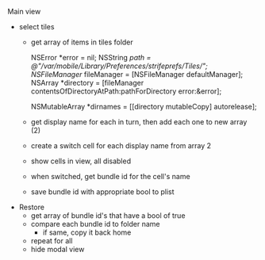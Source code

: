 Main view
- select tiles
  - get array of items in tiles folder
  
    NSError *error = nil;
    NSString *path = @"/var/mobile/Library/Preferences/strifeprefs/Tiles/";
    NSFileManager* fileManager = [NSFileManager defaultManager];
    NSArray *directory = [fileManager contentsOfDirectoryAtPath:pathForDirectory error:&error];

    NSMutableArray *dirnames = [[directory mutableCopy] autorelease];
    
  - get display name for each in turn, then add each one to new array (2)
  
  - create a switch cell for each display name from array 2
  - show cells in view, all disabled
  - when switched, get bundle id for the cell's name
  - save bundle id with appropriate bool to plist
- Restore
  - get array of bundle id's that have a bool of true
  - compare each bundle id to folder name
    - if same, copy it back home
  - repeat for all
  - hide modal view
